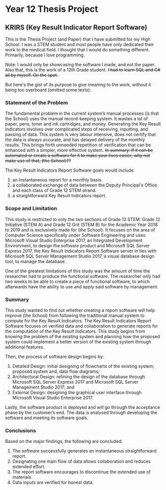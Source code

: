 # Year 12 Thesis Project
## KRIRS (Key Result Indicator Report Software)

This is the Thesis Project (and Paper) that I have submitted for my High School. I was a STEM student and most people have only dedicated their work to the medical field. I thought that I would do something different. Primarily, because I love programming.

Note: I would only be showcasing the software I made, and not the paper.
Also that, this is the work of a 12th Grade student. ~~I had to learn SQL and C# all by myself. On the spot.~~

But here's the gist of its purpose to give meaning to the work, without it being too overboard (omitted some texts):

### Statement of the Problem
The fundamental problem in the current system’s manual processes (is that the School) uses the manual record-keeping system. It wastes a lot of paper, pens, toner and ink cartridges, and money. Generating the Key Result Indicators involves over complicated steps of receiving, inputting, and passing of data. This system is very labour intensive, does not certify that the data is always accurate, and has delayed delivery of the monthly results. This brings forth unneeded repetition of verification that can be enhanced with a simpler, more effective system.
~~In summary: If it can be automated or create a software for it to make your lives easier, why not make use of that, (the School)??~~

The Key Result Indicators Report Software goals would include:
  1. an instantaneous report for a monthly basis.
  2. a collaborated exchange of data between the Deputy Principal's Office and each class of Grade 12 STEM strand.
  3. a straightforward Key Result Indicators report.

### Scope and Limitation
This study is restricted to only the two sections of Grade 12 STEM: Grade 12 Initiative (STEM A) and Grade 12 Grit (STEM B) for the Academic Year 2018 to 2019 and is exclusively made for (the School). It focuses on the area of Computer Science specifically under Software Engineering and uses Microsoft Visual Studio Enterprise 2017, an Integrated Development Environment, to design the software product and Microsoft SQL Server Express 2017, the Key Result Indicators Report Software server in ties with Microsoft SQL Server Management Studio 2017, a visual database design tool, to manage the database.
  
  One of the greatest limitations of this study was the amount of time the researcher had to produce the functional software. The researcher only had two weeks to be able to create a piece of functional software, to which afterwards have the ability to use and apply said software by management.

### Summary
This study wanted to find out whether creating a report software will help improve (the School) from following the traditional manual system to compute for the Key Result Indicators. The Key Result Indicators Report Software focuses on verified data and collaboration to generate reports for the computation of the Key Result Indicators. This study begins from knowing the problem of the existing system and planning how the proposed system could implement a better version of the existing system through additional features. 

Then, the process of software design begins by:
   1. Detailed Design: initial designing of flowcharts of the existing system, proposed system and, data flow diagrams;
   2. Architectural Design: refining the design of the database through Microsoft SQL Server Express 2017 and Microsoft SQL Server Management Studio 2017; and
   3. External Design: designing the graphical user interface through Microsoft Visual Studio Enterprise 2017.

   Lastly, the software product is deployed and will go through the acceptance phase by the customer’s end. The data is analysed through developing the software and meeting its software goals.

### Conclusions
Based on the major findings, the following are concluded:
  1. The software successfully generates an instantaneous straightforward report.
  2. Designating one main flow of data allows collaboration and reduces extended effort.
  3. The report software encourages to discontinue the extended use of materials.
  4. Data inputs are verified for honest data.
